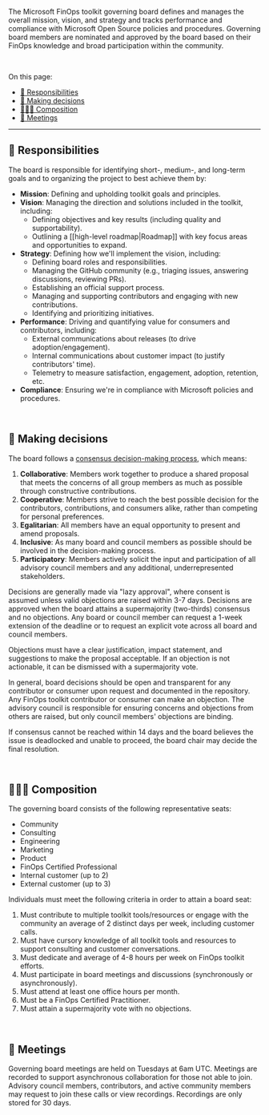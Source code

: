 <!-- markdownlint-disable MD041 -->

The Microsoft FinOps toolkit governing board defines and manages the overall mission, vision, and strategy and tracks performance and compliance with Microsoft Open Source policies and procedures. Governing board members are nominated and approved by the board based on their FinOps knowledge and broad participation within the community.

<br>

On this page:

- [💼 Responsibilities](#-responsibilities)
- [🤔 Making decisions](#-making-decisions)
- [🧑‍🤝‍🧑 Composition](#-composition)
- [📑 Meetings](#-meetings)

---

## 💼 Responsibilities

The board is responsible for identifying short-, medium-, and long-term goals and to organizing the project to best achieve them by:

- **Mission**: Defining and upholding toolkit goals and principles.
- **Vision**: Managing the direction and solutions included in the toolkit, including:
  - Defining objectives and key results (including quality and supportability).
  - Outlining a [[high-level roadmap|Roadmap]] with key focus areas and opportunities to expand.
- **Strategy**: Defining how we'll implement the vision, including:
  - Defining board roles and responsibilities.
  - Managing the GitHub community (e.g., triaging issues, answering discussions, reviewing PRs).
  - Establishing an official support process.
  - Managing and supporting contributors and engaging with new contributions.
  - Identifying and prioritizing initiatives.
- **Performance**: Driving and quantifying value for consumers and contributors, including:
  - External communications about releases (to drive adoption/engagement).
  - Internal communications about customer impact (to justify contributors' time).
  - Telemetry to measure satisfaction, engagement, adoption, retention, etc.
- **Compliance**: Ensuring we're in compliance with Microsoft policies and procedures.

<br>

## 🤔 Making decisions

The board follows a [consensus decision-making process](https://en.wikipedia.org/wiki/Consensus_decision-making#Objectives), which means:

1. **Collaborative**: Members work together to produce a shared proposal that meets the concerns of all group members as much as possible through constructive contributions.
2. **Cooperative**: Members strive to reach the best possible decision for the contributors, contributions, and consumers alike, rather than competing for personal preferences.
3. **Egalitarian**: All members have an equal opportunity to present and amend proposals.
4. **Inclusive**: As many board and council members as possible should be involved in the decision-making process.
5. **Participatory**: Members actively solicit the input and participation of all advisory council members and any additional, underrepresented stakeholders.

Decisions are generally made via "lazy approval", where consent is assumed unless valid objections are raised within 3-7 days. Decisions are approved when the board attains a supermajority (two-thirds) consensus and no objections. Any board or council member can request a 1-week extension of the deadline or to request an explicit vote across all board and council members.

Objections must have a clear justification, impact statement, and suggestions to make the proposal acceptable. If an objection is not actionable, it can be dismissed with a supermajority vote.

In general, board decisions should be open and transparent for any contributor or consumer upon request and documented in the repository. Any FinOps toolkit contributor or consumer can make an objection. The advisory council is responsible for ensuring concerns and objections from others are raised, but only council members' objections are binding.

If consensus cannot be reached within 14 days and the board believes the issue is deadlocked and unable to proceed, the board chair may decide the final resolution.

<br>

## 🧑‍🤝‍🧑 Composition

The governing board consists of the following representative seats:

- Community
- Consulting
- Engineering
- Marketing
- Product
- FinOps Certified Professional
- Internal customer (up to 2)
- External customer (up to 3)

Individuals must meet the following criteria in order to attain a board seat:

1. Must contribute to multiple toolkit tools/resources or engage with the community an average of 2 distinct days per week, including customer calls.
2. Must have cursory knowledge of all toolkit tools and resources to support consulting and customer conversations.
3. Must dedicate and average of 4-8 hours per week on FinOps toolkit efforts.
4. Must participate in board meetings and discussions (synchronously or asynchronously).
5. Must attend at least one office hours per month.
6. Must be a FinOps Certified Practitioner.
7. Must attain a supermajority vote with no objections.

<br>

## 📑 Meetings

Governing board meetings are held on Tuesdays at 6am UTC. Meetings are recorded to support asynchronous collaboration for those not able to join. Advisory council members, contributors, and active community members may request to join these calls or view recordings. Recordings are only stored for 30 days.

<br>
